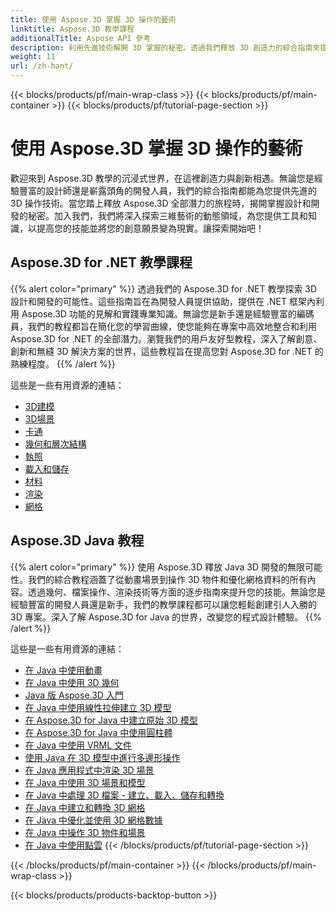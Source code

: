 ```yaml
---
title: 使用 Aspose.3D 掌握 3D 操作的藝術
linktitle: Aspose.3D 教學課程
additionalTitle: Aspose API 參考
description: 利用先進技術解開 3D 掌握的秘密。透過我們釋放 3D 創造力的綜合指南來提高您的設計和開發技能。
weight: 11
url: /zh-hant/
---
```


{{< blocks/products/pf/main-wrap-class >}}
{{< blocks/products/pf/main-container >}}
{{< blocks/products/pf/tutorial-page-section >}}

# 使用 Aspose.3D 掌握 3D 操作的藝術


歡迎來到 Aspose.3D 教學的沉浸式世界，在這裡創造力與創新相遇。無論您是經驗豐富的設計師還是嶄露頭角的開發人員，我們的綜合指南都能為您提供先進的 3D 操作技術。當您踏上釋放 Aspose.3D 全部潛力的旅程時，揭開掌握設計和開發的秘密。加入我們，我們將深入探索三維藝術的動態領域，為您提供工具和知識，以提高您的技能並將您的創意願景變為現實。讓探索開始吧！

## Aspose.3D for .NET 教學課程
{{% alert color="primary" %}}
透過我們的 Aspose.3D for .NET 教學探索 3D 設計和開發的可能性。這些指南旨在為開發人員提供協助，提供在 .NET 框架內利用 Aspose.3D 功能的見解和實踐專業知識。無論您是新手還是經驗豐富的編碼員，我們的教程都旨在簡化您的學習曲線，使您能夠在專案中高效地整合和利用 Aspose.3D for .NET 的全部潛力。瀏覽我們的用戶友好型教程，深入了解創意、創新和無縫 3D 解決方案的世界，這些教程旨在提高您對 Aspose.3D for .NET 的熟練程度。
{{% /alert %}}

這些是一些有用資源的連結：
 
- [3D建模](./net/3d-modeling/)
- [3D場景](./net/3d-scene/)
- [卡通](./net/animation/)
- [幾何和層次結構](./net/geometry-and-hierarchy/)
- [執照](./net/license/)
- [載入和儲存](./net/loading-and-saving/)
- [材料](./net/materials/)
- [渲染](./net/rendering/)
- [網格](./net/meshes/)

## Aspose.3D Java 教程
{{% alert color="primary" %}}
使用 Aspose.3D 釋放 Java 3D 開發的無限可能性。我們的綜合教程涵蓋了從動畫場景到操作 3D 物件和優化網格資料的所有內容。透過幾何、檔案操作、渲染技術等方面的逐步指南來提升您的技能。無論您是經驗豐富的開發人員還是新手，我們的教學課程都可以讓您輕鬆創建引人入勝的 3D 專案。深入了解 Aspose.3D for Java 的世界，改變您的程式設計體驗。
{{% /alert %}}

這些是一些有用資源的連結：

- [在 Java 中使用動畫](./java/animations/)
- [在 Java 中使用 3D 幾何](./java/geometry/)
- [Java 版 Aspose.3D 入門](./java/licensing/)
- [在 Java 中使用線性拉伸建立 3D 模型](./java/linear-extrusion/)
- [在 Aspose.3D for Java 中建立原始 3D 模型](./java/primitive-3d-models/)
- [在 Aspose.3D for Java 中使用圓柱體](./java/cylinders/)
- [在 Java 中使用 VRML 文件](./java/vrml-files/)
- [使用 Java 在 3D 模型中進行多邊形操作](./java/polygon/)
- [在 Java 應用程式中渲染 3D 場景](./java/rendering-3d-scenes/)
- [在 Java 中使用 3D 場景和模型](./java/3d-scenes-and-models/)
- [在 Java 中處理 3D 檔案 - 建立、載入、儲存和轉換](./java/load-and-save/)
- [在 Java 中建立和轉換 3D 網格](./java/transforming-3d-meshes/)
- [在 Java 中優化並使用 3D 網格數據](./java/3d-mesh-data/)
- [在 Java 中操作 3D 物件和場景](./java/3d-objects-and-scenes/)
- [在 Java 中使用點雲](./java/point-clouds/)
{{< /blocks/products/pf/tutorial-page-section >}}

{{< /blocks/products/pf/main-container >}}
{{< /blocks/products/pf/main-wrap-class >}}

{{< blocks/products/products-backtop-button >}}
